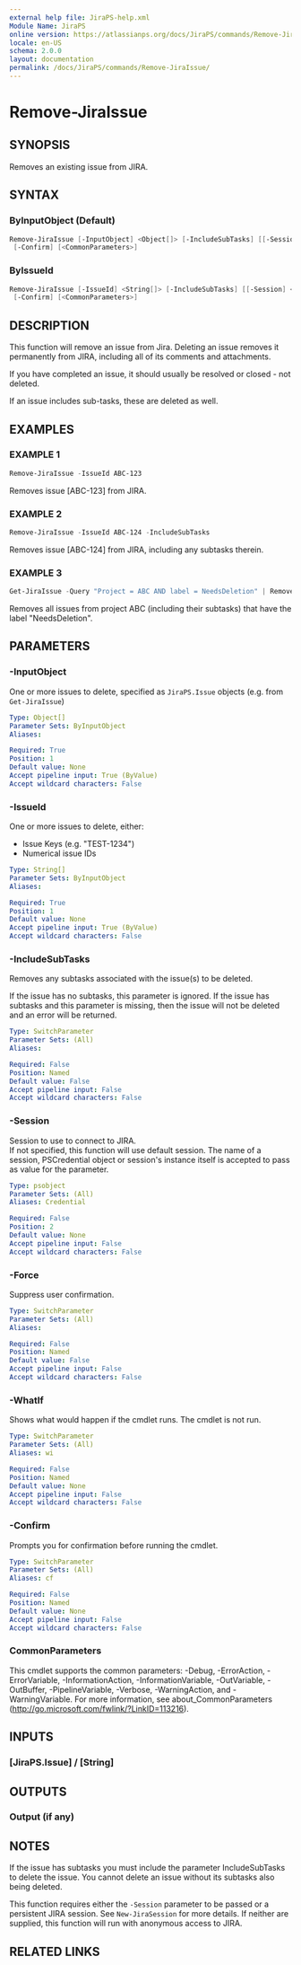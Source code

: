 ```yaml
---
external help file: JiraPS-help.xml
Module Name: JiraPS
online version: https://atlassianps.org/docs/JiraPS/commands/Remove-JiraIssue/
locale: en-US
schema: 2.0.0
layout: documentation
permalink: /docs/JiraPS/commands/Remove-JiraIssue/
---
```


# Remove-JiraIssue

## SYNOPSIS

Removes an existing issue from JIRA.

## SYNTAX

### ByInputObject (Default)

```powershell
Remove-JiraIssue [-InputObject] <Object[]> [-IncludeSubTasks] [[-Session] <PSObject>] [-Force] [-WhatIf]
 [-Confirm] [<CommonParameters>]
```

### ByIssueId 

```powershell
Remove-JiraIssue [-IssueId] <String[]> [-IncludeSubTasks] [[-Session] <PSObject>] [-Force] [-WhatIf]
 [-Confirm] [<CommonParameters>]
```

## DESCRIPTION

This function will remove an issue from Jira.
Deleting an issue removes it permanently from JIRA, including all of its comments and attachments.

If you have completed an issue, it should usually be resolved or closed - not deleted.

If an issue includes sub-tasks, these are deleted as well.

## EXAMPLES

### EXAMPLE 1

```powershell
Remove-JiraIssue -IssueId ABC-123
```

Removes issue \[ABC-123\] from JIRA.

### EXAMPLE 2

```powershell
Remove-JiraIssue -IssueId ABC-124 -IncludeSubTasks
```

Removes issue \[ABC-124\] from JIRA, including any subtasks therein.

### EXAMPLE 3

```powershell
Get-JiraIssue -Query "Project = ABC AND label = NeedsDeletion" | Remove-JiraIssue -IncludeSubTasks
```

Removes all issues from project ABC (including their subtasks) that have the label "NeedsDeletion".

## PARAMETERS

### -InputObject

One or more issues to delete, specified as `JiraPS.Issue` objects (e.g. from `Get-JiraIssue`)

```yaml
Type: Object[]
Parameter Sets: ByInputObject
Aliases:

Required: True
Position: 1
Default value: None
Accept pipeline input: True (ByValue)
Accept wildcard characters: False
```

### -IssueId

One or more issues to delete, either:

* Issue Keys (e.g. "TEST-1234")
* Numerical issue IDs

```yaml
Type: String[]
Parameter Sets: ByInputObject
Aliases:

Required: True
Position: 1
Default value: None
Accept pipeline input: True (ByValue)
Accept wildcard characters: False
```

### -IncludeSubTasks

Removes any subtasks associated with the issue(s) to be deleted.

If the issue has no subtasks, this parameter is ignored. If the issue has subtasks and this parameter is missing, then the issue will not be deleted and an error will be returned.

```yaml
Type: SwitchParameter
Parameter Sets: (All)
Aliases:

Required: False
Position: Named
Default value: False
Accept pipeline input: False
Accept wildcard characters: False
```

### -Session

Session to use to connect to JIRA.  
If not specified, this function will use default session.
The name of a session, PSCredential object or session's instance itself is accepted to pass as value for the parameter.

```yaml
Type: psobject
Parameter Sets: (All)
Aliases: Credential

Required: False
Position: 2
Default value: None
Accept pipeline input: False
Accept wildcard characters: False
```

### -Force

Suppress user confirmation.

```yaml
Type: SwitchParameter
Parameter Sets: (All)
Aliases:

Required: False
Position: Named
Default value: False
Accept pipeline input: False
Accept wildcard characters: False
```

### -WhatIf

Shows what would happen if the cmdlet runs.
The cmdlet is not run.

```yaml
Type: SwitchParameter
Parameter Sets: (All)
Aliases: wi

Required: False
Position: Named
Default value: None
Accept pipeline input: False
Accept wildcard characters: False
```

### -Confirm

Prompts you for confirmation before running the cmdlet.

```yaml
Type: SwitchParameter
Parameter Sets: (All)
Aliases: cf

Required: False
Position: Named
Default value: None
Accept pipeline input: False
Accept wildcard characters: False
```

### CommonParameters

This cmdlet supports the common parameters: -Debug, -ErrorAction, -ErrorVariable, -InformationAction, -InformationVariable, -OutVariable, -OutBuffer, -PipelineVariable, -Verbose, -WarningAction, and -WarningVariable.
For more information, see about_CommonParameters (http://go.microsoft.com/fwlink/?LinkID=113216).

## INPUTS

### [JiraPS.Issue] / [String]

## OUTPUTS

### Output (if any)

## NOTES

If the issue has subtasks you must include the parameter IncludeSubTasks to delete the issue. You cannot delete an issue without its subtasks also being deleted.

This function requires either the `-Session` parameter to be passed or a persistent JIRA session.
See `New-JiraSession` for more details.
If neither are supplied, this function will run with anonymous access to JIRA.

## RELATED LINKS
